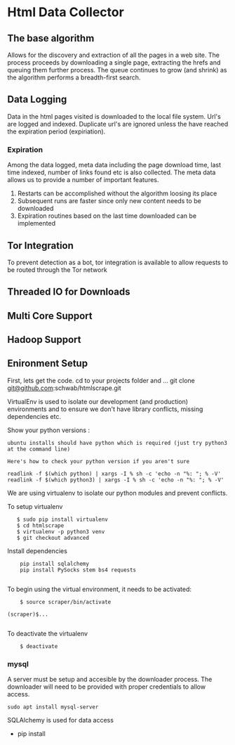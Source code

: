# Html Data Collector

## The base algorithm 
Allows for the discovery and extraction of all the pages in a web site.  The process proceeds  by downloading a single page, extracting the hrefs and queuing them further process.
The queue continues to grow (and shrink) as the algorithm performs a breadth-first search.  

## Data Logging
Data in the html pages visited is downloaded to the local file system. Url's are logged and indexed.  Duplicate url's are ignored unless the have reached the expiration period (expiriation).

### Expiration
Among the data logged, meta data including the page download time, last time indexed, number of links found etc is also collected.  The meta data allows us to provide a number of important features.  

1. Restarts can be accomplished without the algorithm loosing its place
2. Subsequent runs are faster since only new content needs to be downloaded
3. Expiration routines based on the last time downloaded can be implemented

## Tor Integration
To prevent detection as a bot, tor integration is available to allow requests to be routed through the Tor network

## Threaded IO for Downloads

## Multi Core Support

## Hadoop Support

## Enironment Setup
First, lets get the code. cd to your projects folder and ...
git clone git@github.com:schwab/htmlscrape.git

VirtualEnv is used to isolate our development (and production) environments and to ensure we don't have library conflicts, missing dependencies etc.

Show your python versions : 

```
ubuntu installs should have python which is required (just try python3 at the command line)

Here's how to check your python version if you aren't sure

readlink -f $(which python) | xargs -I % sh -c 'echo -n "%: "; % -V'
readlink -f $(which python3) | xargs -I % sh -c 'echo -n "%: "; % -V'
```
We are using virtualenv to isolate our python modules and prevent conflicts.

To setup virtualenv
 ``` 
	$ sudo pip install virtualenv
	$ cd htmlscrape
	$ virtualenv -p python3 venv
	$ git checkout advanced

```
Install dependencies
```
	pip install sqlalchemy
	pip install PySocks stem bs4 requests  
	
```

To begin using the virtual environment, it needs to be activated:
```
	$ source scraper/bin/activate

(scraper)$...
	
```
To deactivate the virtualenv
```
	$ deactivate
```
### mysql
A server must be setup and accesible by the downloader process.  The downloader will need to be provided with proper credentials to allow access.
```
sudo apt install mysql-server
```
SQLAlchemy is used for data access
  * pip install 
